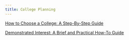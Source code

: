 ```yaml
---
title: College Planning
---
```


[How to Choose a College: A Step-By-Step Guide](https://www.collegeessayguy.com/blog/how-to-choose-a-college)

[Demonstrated Interest: A Brief and Practical How-To Guide](https://www.collegeessayguy.com/blog/how-to-demonstrate-interest-in-a-college-a-brief-and-practical-guide)
